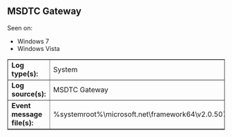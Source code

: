 ## MSDTC Gateway

Seen on:
* Windows 7
* Windows Vista

<table border="1" class="docutils">
  <tbody>
    <tr>
      <td><b>Log type(s):</b></td>
      <td>System</td>
    </tr>
    <tr>
      <td><b>Log source(s):</b></td>
      <td>MSDTC Gateway</td>
    </tr>
    <tr>
      <td><b>Event message file(s):</b></td>
      <td>%systemroot%\microsoft.net\framework64\v2.0.50727\eventlogmessages.dll</td>
    </tr>
  </tbody>
</table>

&nbsp;

